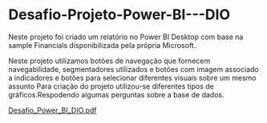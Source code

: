 # Desafio-Projeto-Power-BI---DIO
Neste projeto foi criado um relatório no Power BI Desktop com base na sample Financials disponibilizada pela própria Microsoft. 

Neste projeto utilizamos botões de navegação que fornecem navegabilidade, segmentadores utilizados e botões com imagem associado a indicadores e botões para selecionar diferentes visuais sobre um mesmo assunto 
Para criação do projeto utilizou-se diferentes tipos de gráficos.Respodendo algumas perguntas sobre a base de dados.
 
[Desafio_Power_BI_DIO.pdf](https://github.com/user-attachments/files/21847587/Desafio_Power_BI_DIO.pdf)
